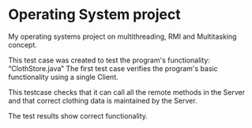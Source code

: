 # Operating System project

My operating systems project on multithreading, RMI and Multitasking concept.

This test case was created to test the program's functionality: “ClothStore.java” The first test case verifies the program's basic functionality using a single Client.

This testcase checks that it can call all the remote methods in the Server and that correct clothing data is maintained by the Server.

The test results show correct functionality.
